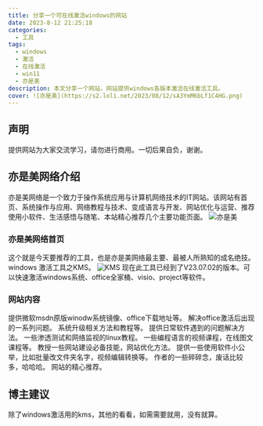 ```yaml
---
title: 分享一个可在线激活windows的网站
date: 2023-8-12 21:25:18
categories:
  - 工具
tags:
  - windows
  - 激活
  - 在线激活
  - win11
  - 亦是美
description: 本文分享一个网站，网站提供windows各版本激活在线激活工具。
cover: ![亦是美](https://s2.loli.net/2023/08/12/sA3YmM6bLf1C4HG.png)
---
```

## 声明
提供网站为大家交流学习，请勿进行商用。一切后果自负，谢谢。
## 亦是美网络介绍
亦是美网络是一个致力于操作系统应用与计算机网络技术的IT网站。该网站有首页、系统操作与应用、网络教程与技术、变成语言与开发、网站优化与运营、推荐使用小软件、生活感悟与随笔、本站精心推荐几个主要功能页面。
![亦是美](https://s2.loli.net/2023/08/12/hVt4gQJcFk1OZCd.png)
### 亦是美网络首页
这个就是今天要推荐的工具，也是亦是美网络最主要、最被人所熟知的成名绝技。windows 激活工具之KMS。
![KMS](https://s2.loli.net/2023/08/12/r8IBjtPv351hlQY.png)
现在此工具已经到了V23.07.02的版本。可以快速激活windows系统、office全家桶、visio、project等软件。
### 网站内容
提供微软msdn原版winodw系统镜像、office下载地址等。
解决office激活后出现的一系列问题。
系统升级相关方法和教程等。
提供日常软件遇到的问题解决方法。
一些渗透测试和网络监视的linux教程。
一些编程语言的视频课程，在线图文课程等。
教授一些网站建设必备技能，网站优化方法。
提供一些使用软件小公举，比如批量改文件夹名字，视频编辑转换等。
作者的一些碎碎念，废话比较多，哈哈哈。
网站的精心推荐。
## 博主建议
除了windows激活用的kms，其他的看看，如需需要就用，没有就算。

